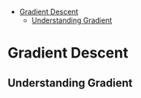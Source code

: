 <!--ts-->
   * [Gradient Descent](#gradient-descent)
      * [Understanding Gradient](#understanding-gradient)

<!-- Added by: gil_diy, at: Fri 04 Feb 2022 10:15:14 IST -->

<!--te-->

# Gradient Descent


## Understanding Gradient

